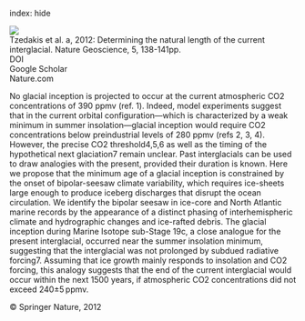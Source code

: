 index: hide

<div class="Citation">
    <div class="Citation-thumb CitationThumb-linked"  data-href="https://doi.org/10.1038/ngeo1358">
      <img src="https://static.claimspace.cloud/climate-study-static/refs/thumbs/5/Tzedakis_et_al_2012a-thumb.png" />
    </div>

  <div class="Citation-body">
    <div class="Citation-text">Tzedakis et al. a, 2012: Determining the natural length of the current interglacial. <span class="Article-journal">Nature Geoscience, </span><span class="Article-volume">5, </span>138-141pp.</div>
    <div class="Citation-links">
      <div class="CitationLink" data-href="https://doi.org/10.1038/ngeo1358">
        <div class="CitationLink-icon CitationLink-Doi"></div>
        <div class="CitationLink-text">DOI</div>
      </div>
      <div class="CitationLink" data-href="https://scholar.google.com/scholar?q=10.1038/ngeo1358">
        <div class="CitationLink-icon CitationLink-Scholar"></div>
        <div class="CitationLink-text">Google Scholar</div>
      </div>
      <div class="CitationLink" data-href="http://www.nature.com/ngeo/journal/v5/n2/abs/ngeo1358.html#supplementary-information">
        <div class="CitationLink-icon CitationLink-Publisher"></div>
        <div class="CitationLink-text">Nature.com</div>
      </div>
    </div>
  </div>
</div>

No glacial inception is projected to occur at the current atmospheric CO2 concentrations of 390 ppmv (ref. 1). Indeed, model experiments suggest that in the current orbital configuration—which is characterized by a weak minimum in summer insolation—glacial inception would require CO2 concentrations below preindustrial levels of 280 ppmv (refs 2, 3, 4). However, the precise CO2 threshold4,5,6 as well as the timing of the hypothetical next glaciation7 remain unclear. Past interglacials can be used to draw analogies with the present, provided their duration is known. Here we propose that the minimum age of a glacial inception is constrained by the onset of bipolar-seesaw climate variability, which requires ice-sheets large enough to produce iceberg discharges that disrupt the ocean circulation. We identify the bipolar seesaw in ice-core and North Atlantic marine records by the appearance of a distinct phasing of interhemispheric climate and hydrographic changes and ice-rafted debris. The glacial inception during Marine Isotope sub-Stage 19c, a close analogue for the present interglacial, occurred near the summer insolation minimum, suggesting that the interglacial was not prolonged by subdued radiative forcing7. Assuming that ice growth mainly responds to insolation and CO2 forcing, this analogy suggests that the end of the current interglacial would occur within the next 1500 years, if atmospheric CO2 concentrations did not exceed 240±5 ppmv.

<div class="Citation-copy">
&copy; Springer Nature, 2012
</div>